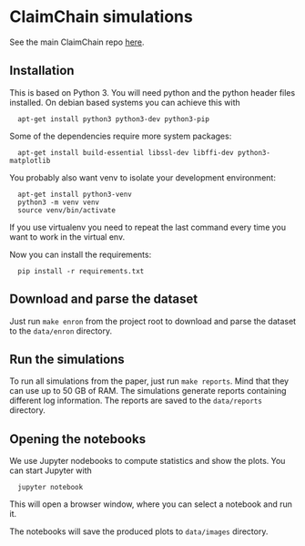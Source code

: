 # ClaimChain simulations

See the main ClaimChain repo [here](https://github.com/claimchain/claimchain-core).

## Installation

This is based on Python 3. You will need python and the python header
files installed. On debian based systems you can achieve this with
```
  apt-get install python3 python3-dev python3-pip
```

Some of the dependencies require more system packages:
```
  apt-get install build-essential libssl-dev libffi-dev python3-matplotlib
```

You probably also want venv to isolate your development
environment:
```
  apt-get install python3-venv
  python3 -m venv venv
  source venv/bin/activate
```

If you use virtualenv you need to repeat the last command every time you
want to work in the virtual env.

Now you can install the requirements:
```
  pip install -r requirements.txt
```

## Download and parse the dataset

Just run ``make enron`` from the project root to download and parse the dataset to
the ``data/enron`` directory.

## Run the simulations

To run all simulations from the paper, just run ``make reports``. Mind that they
can use up to 50 GB of RAM. The simulations generate reports containing different
log information. The reports are saved to the ``data/reports`` directory.

## Opening the notebooks

We use Jupyter nodebooks to compute statistics and show the plots. You can start
Jupyter with

```
  jupyter notebook
```

This will open a browser window, where you can select a notebook and run it.

The notebooks will save the produced plots to ``data/images`` directory.
